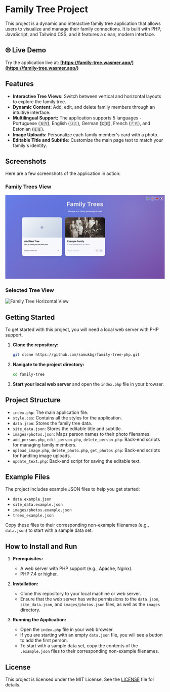 # Family Tree Project

This project is a dynamic and interactive family tree application that allows users to visualize and manage their family connections. It is built with PHP, JavaScript, and Tailwind CSS, and it features a clean, modern interface.

## 🌐 Live Demo

Try the application live at: **[https://family-tree.wasmer.app/](https://family-tree.wasmer.app/)**

## Features

- **Interactive Tree Views:** Switch between vertical and horizontal layouts to explore the family tree.
- **Dynamic Content:** Add, edit, and delete family members through an intuitive interface.
- **Multilingual Support:** The application supports 5 languages - Portuguese (🇧🇷), English (🇺🇸), German (🇩🇪), French (🇫🇷), and Estonian (🇪🇪).
- **Image Uploads:** Personalize each family member's card with a photo.
- **Editable Title and Subtitle:** Customize the main page text to match your family's identity.

## Screenshots

Here are a few screenshots of the application in action:

### Family Trees View
![Family Tree Vertical View](./screenshot-1.png)

### Selected Tree View
![Family Tree Horizontal View](./screenshot-2.png)

## Getting Started

To get started with this project, you will need a local web server with PHP support.

1. **Clone the repository:**
   ```bash
   git clone https://github.com/samukbg/family-tree-php.git
   ```

2. **Navigate to the project directory:**
   ```bash
   cd family-tree
   ```

3. **Start your local web server** and open the `index.php` file in your browser.

## Project Structure

- `index.php`: The main application file.
- `style.css`: Contains all the styles for the application.
- `data.json`: Stores the family tree data.
- `site_data.json`: Stores the editable title and subtitle.
- `images/photos.json`: Maps person names to their photo filenames.
- `add_person.php`, `edit_person.php`, `delete_person.php`: Back-end scripts for managing family members.
- `upload_image.php`, `delete_photo.php`, `get_photos.php`: Back-end scripts for handling image uploads.
- `update_text.php`: Back-end script for saving the editable text.

## Example Files

The project includes example JSON files to help you get started:

- `data.example.json`
- `site_data.example.json`
- `images/photos.example.json`
- `trees_example.json`

Copy these files to their corresponding non-example filenames (e.g., `data.json`) to start with a sample data set.

## How to Install and Run

1. **Prerequisites:**
   - A web server with PHP support (e.g., Apache, Nginx).
   - PHP 7.4 or higher.

2. **Installation:**
   - Clone this repository to your local machine or web server.
   - Ensure that the web server has write permissions to the `data.json`, `site_data.json`, and `images/photos.json` files, as well as the `images` directory.

3. **Running the Application:**
   - Open the `index.php` file in your web browser.
   - If you are starting with an empty `data.json` file, you will see a button to add the first person.
   - To start with a sample data set, copy the contents of the `.example.json` files to their corresponding non-example filenames.

## License

This project is licensed under the MIT License. See the [LICENSE](LICENSE) file for details.
